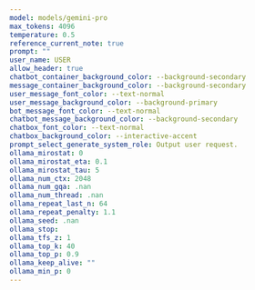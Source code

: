 ```yaml
---
model: models/gemini-pro
max_tokens: 4096
temperature: 0.5
reference_current_note: true
prompt: ""
user_name: USER
allow_header: true
chatbot_container_background_color: --background-secondary
message_container_background_color: --background-secondary
user_message_font_color: --text-normal
user_message_background_color: --background-primary
bot_message_font_color: --text-normal
chatbot_message_background_color: --background-secondary
chatbox_font_color: --text-normal
chatbox_background_color: --interactive-accent
prompt_select_generate_system_role: Output user request.
ollama_mirostat: 0
ollama_mirostat_eta: 0.1
ollama_mirostat_tau: 5
ollama_num_ctx: 2048
ollama_num_gqa: .nan
ollama_num_thread: .nan
ollama_repeat_last_n: 64
ollama_repeat_penalty: 1.1
ollama_seed: .nan
ollama_stop: 
ollama_tfs_z: 1
ollama_top_k: 40
ollama_top_p: 0.9
ollama_keep_alive: ""
ollama_min_p: 0
---
```

